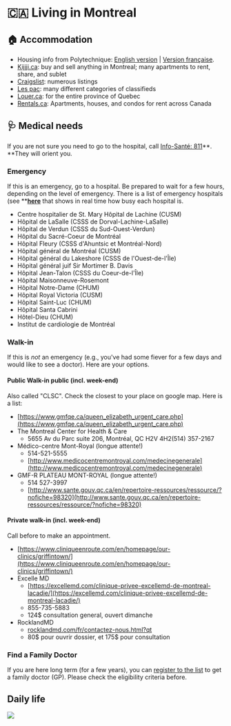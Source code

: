 # <span>🇨🇦</span> Living in Montreal

## 🏠 Accommodation <a href="accommodation" id="accommodation"></a>

* Housing info from Polytechnique: [English version](https://www.polymtl.ca/etudiants-internationaux/en/housing/finding-housing) | [Version française](https://www.polymtl.ca/etudiants-internationaux/logement/chercher-un-logement).
* ​[Kijjji.ca](https://www.kijiji.ca): buy and sell anything in Montreal; many apartments to rent, share, and sublet
* ​[Craigslist](https://montreal.craigslist.org): numerous listings
* ​[Les pac](https://www.lespac.com): many different categories of classifieds
* ​[Louer.ca](https://www.louer.ca): for the entire province of Quebec
* [Rentals.ca](https://rentals.ca): Apartments, houses, and condos for rent across Canada

## 🩺 Medical needs

If you are not sure you need to go to the hospital, call [Info-Santé: 811](https://www.quebec.ca/en/health/finding-a-resource/info-sante-811)**. **They will orient you.

### Emergency

If this is an emergency, go to a hospital. Be prepared to wait for a few hours, depending on the level of emergency. There is a list of emergency hospitals (see **[**here**](https://www.indexsante.ca/urgences/#Montreal) that shows in real time how busy each hospital is.

* Centre hospitalier de St. Mary Hôpital de Lachine (CUSM)
* Hôpital de LaSalle (CSSS de Dorval-Lachine-LaSalle)
* Hôpital de Verdun (CSSS du Sud-Ouest-Verdun)
* Hôpital du Sacré-Coeur de Montréal
* Hôpital Fleury (CSSS d'Ahuntsic et Montréal-Nord)
* Hôpital général de Montréal (CUSM)
* Hôpital général du Lakeshore (CSSS de l'Ouest-de-l'Île)
* Hôpital général juif Sir Mortimer B. Davis
* Hôpital Jean-Talon (CSSS du Coeur-de-l'Île) 
* Hôpital Maisonneuve-Rosemont
* Hôpital Notre-Dame (CHUM)
* Hôpital Royal Victoria (CUSM)
* Hôpital Saint-Luc (CHUM)
* Hôpital Santa Cabrini
* Hôtel-Dieu (CHUM)
* Institut de cardiologie de Montréal

### Walk-in

If this is *not* an emergency (e.g., you've had some fiever for a few days and would like to see a doctor). Here are your options.

#### Public Walk-in public (incl. week-end)

Also called "CLSC". Check the closest to your place on google map. Here is a list:

* [https://www.gmfqe.ca/queen_elizabeth_urgent_care.php](https://www.gmfqe.ca/queen_elizabeth_urgent_care.php)
* The Montreal Center for Health & Care
  * 5655 Av du Parc suite 206, Montréal, QC H2V 4H2(514) 357-2167
* Médico-centre Mont-Royal (longue attente!)
  * 514-521-5555
  * [http://www.medicocentremontroyal.com/medecinegenerale](http://www.medicocentremontroyal.com/medecinegenerale)
* GMF-R PLATEAU MONT-ROYAL (longue attente!)
  * 514 527-3997
  * [http://www.sante.gouv.qc.ca/en/repertoire-ressources/ressource/?nofiche=98320](http://www.sante.gouv.qc.ca/en/repertoire-ressources/ressource/?nofiche=98320)

#### Private walk-in (incl. week-end)

Call before to make an appointment.

* [https://www.cliniqueenroute.com/en/homepage/our-clinics/griffintown/](https://www.cliniqueenroute.com/en/homepage/our-clinics/griffintown/)
* Excelle MD
  * [https://excellemd.com/clinique-privee-excellemd-de-montreal-lacadie/](https://excellemd.com/clinique-privee-excellemd-de-montreal-lacadie/)
  * 855-735-5883
  * 124$ consultation general, ouvert dimanche
* RocklandMD
  * [rocklandmd.com/fr/contactez-nous.html?qt](http://rocklandmd.com/fr/contactez-nous.html?qt)
  * 80$ pour ouvrir dossier, et 175$ pour consultation

### Find a Family Doctor

If you are here long term (for a few years), you can [register to the list](https://www.quebec.ca/en/health/finding-a-resource/registering-with-a-family-doctor) to get a family doctor (GP). Please check the eligibility criteria before.

## Daily life

![](../.gitbook/assets/k1brffgbngk31.png)
